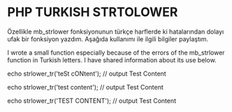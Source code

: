 # PHP TURKISH STRTOLOWER

Özellikle mb_strlower fonksiyonunun türkçe harflerde ki hatalarından dolayı ufak bir fonksiyon yazdım.
Aşağıda kullanımı ile ilgili bilgiler paylaştım.

I wrote a small function especially because of the errors of the mb_strlower function in Turkish letters.
I have shared information about its use below.


echo strlower_tr('teSt cONtent'); // output  Test Content

echo strlower_tr('test content'); // output  Test Content

echo strlower_tr('TEST CONTENT'); // output  Test Content
